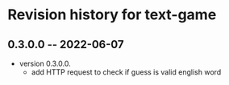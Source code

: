 # Revision history for text-game

## 0.3.0.0 -- 2022-06-07

* version 0.3.0.0. 
  - add HTTP request to check if guess is valid english word
